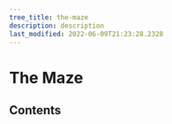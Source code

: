```yaml
---
tree_title: the-maze
description: description
last_modified: 2022-06-09T21:23:28.2328
---
```


# The Maze

## Contents
